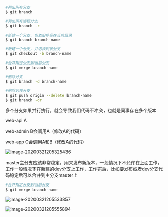 ```bash
#列出所有分支
$ git branch 

#列出所有远程分支
$ git branch -r

#新建一个分支，但依旧停留在当前目录
$ git branch branch-name

#新建一个分支，并切换到该分支
$ git checkout -b branch-name

#合并指定分支到当前分支
$ git merge branch-name

#删除分支
$ git branch -d branch-name

#删除远程分支
$ git push origin --delete branch-name
$ git branch -dr 
```



多个分支如果并行执行，就会导致我们代码不冲突，也就是同事存在多个版本

web-api        A

web-admin      B会调用A（修改A的代码）

web-app         C会调用A和B（修改A的代码）

![image-20200321205325436](C:\Users\86159\AppData\Roaming\Typora\typora-user-images\image-20200321205325436.png)





master主分支应该非常稳定，用来发布新版本，一般情况下不允许在上面工作，工作一般情况下在新建的dev分支上工作，工作完后，比如要发布或者dev分支代码稳定后可以合并到主分支master上

```bash
#合并指定分支到当前分支
$ git merge branch-name
```



![image-20200321205533857](C:\Users\86159\AppData\Roaming\Typora\typora-user-images\image-20200321205533857.png)

![image-20200321205555894](C:\Users\86159\AppData\Roaming\Typora\typora-user-images\image-20200321205555894.png)